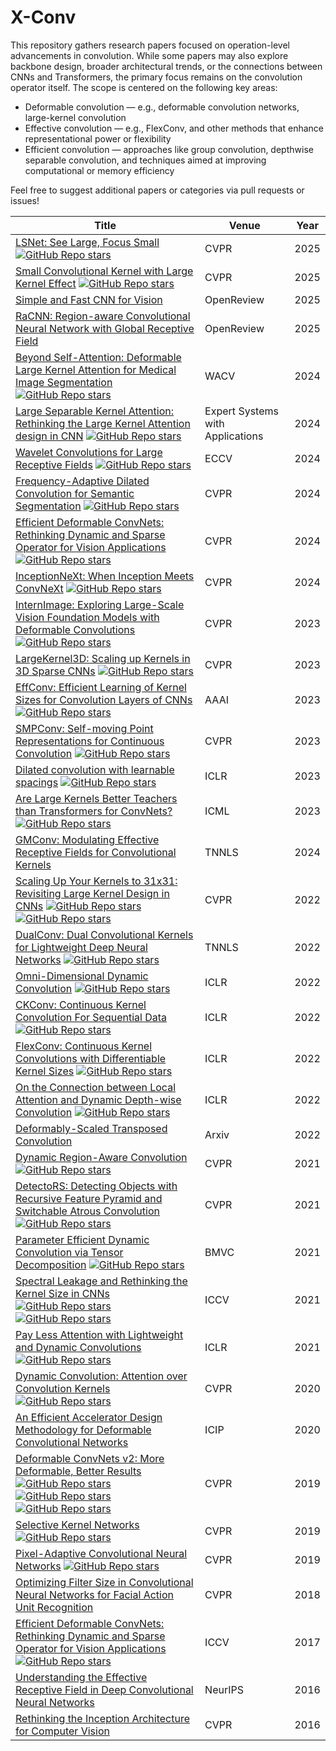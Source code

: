 # X-Conv

This repository gathers research papers focused on operation-level advancements in convolution. While some papers may also explore backbone design, broader architectural trends, or the connections between CNNs and Transformers, the primary focus remains on the convolution operator itself. The scope is centered on the following key areas:

- Deformable convolution — e.g., deformable convolution networks, large-kernel convolution
- Effective convolution — e.g., FlexConv, and other methods that enhance representational power or flexibility
- Efficient convolution — approaches like group convolution, depthwise separable convolution, and techniques aimed at improving computational or memory efficiency

Feel free to suggest additional papers or categories via pull requests or issues!

| Title                                                        | Venue      | Year |
| ------------------------------------------------------------ | ---------- | ---- |
| [LSNet: See Large, Focus Small](https://arxiv.org/abs/2503.23135) [![GitHub Repo stars](https://img.shields.io/github/stars/THU-MIG/lsnet)](https://github.com/THU-MIG/lsnet)| CVPR | 2025 |
| [Small Convolutional Kernel with Large Kernel Effect](https://arxiv.org/abs/2401.12736) [![GitHub Repo stars](https://img.shields.io/github/stars/lidc54/shift-wiseConv)](https://github.com/lidc54/shift-wiseConv)| CVPR | 2025 |
| [Simple and Fast CNN for Vision](https://openreview.net/forum?id=2GEiBzs2Do)| OpenReview | 2025 |
| [RaCNN: Region-aware Convolutional Neural Network with Global Receptive Field](https://openreview.net/forum?id=synCTX1JqO)| OpenReview | 2025 |
| [Beyond Self-Attention: Deformable Large Kernel Attention for Medical Image Segmentation](https://arxiv.org/abs/2309.00121) [![GitHub Repo stars](https://img.shields.io/github/stars/xmindflow/deformableLKA)](https://github.com/xmindflow/deformableLKA)| WACV | 2024 |
| [Large Separable Kernel Attention: Rethinking the Large Kernel Attention design in CNN](https://arxiv.org/abs/2309.01439) [![GitHub Repo stars](https://img.shields.io/github/stars/StevenLauHKHK/Large-Separable-Kernel-Attention)](https://github.com/StevenLauHKHK/Large-Separable-Kernel-Attention)| Expert Systems with Applications | 2024 |
| [Wavelet Convolutions for Large Receptive Fields](https://arxiv.org/abs/2407.05848) [![GitHub Repo stars](https://img.shields.io/github/stars/BGU-CS-VIL/WTConv)](https://github.com/BGU-CS-VIL/WTConv)| ECCV | 2024 |
| [Frequency-Adaptive Dilated Convolution for Semantic Segmentation](https://arxiv.org/abs/2403.05369) [![GitHub Repo stars](https://img.shields.io/github/stars/Linwei-Chen/FADC)](https://github.com/Linwei-Chen/FADC)| CVPR | 2024 |
| [Efficient Deformable ConvNets: Rethinking Dynamic and Sparse Operator for Vision Applications](https://arxiv.org/abs/2401.06197) [![GitHub Repo stars](https://img.shields.io/github/stars/OpenGVLab/DCNv4)](https://github.com/OpenGVLab/DCNv4)| CVPR | 2024 |
| [InceptionNeXt: When Inception Meets ConvNeXt](https://arxiv.org/abs/2303.16900) [![GitHub Repo stars](https://img.shields.io/github/stars/sail-sg/inceptionnext)](https://github.com/sail-sg/inceptionnext)| CVPR | 2024 |
| [InternImage: Exploring Large-Scale Vision Foundation Models with Deformable Convolutions](https://arxiv.org/abs/2211.05778) [![GitHub Repo stars](https://img.shields.io/github/stars/OpenGVLab/InternImage)](https://github.com/OpenGVLab/InternImage)| CVPR | 2023 |
| [LargeKernel3D: Scaling up Kernels in 3D Sparse CNNs](https://arxiv.org/abs/2206.10555) [![GitHub Repo stars](https://img.shields.io/github/stars/dvlab-research/LargeKernel3D)](https://github.com/dvlab-research/LargeKernel3D)| CVPR | 2023 |
| [EffConv: Efficient Learning of Kernel Sizes for Convolution Layers of CNNs](https://ojs.aaai.org/index.php/AAAI/article/view/25923) [![GitHub Repo stars](https://img.shields.io/github/stars/Alii-Ganjj/EffConv)](https://github.com/Alii-Ganjj/EffConv)| AAAI | 2023 |
| [SMPConv: Self-moving Point Representations for Continuous Convolution](https://arxiv.org/abs/2304.02330) [![GitHub Repo stars](https://img.shields.io/github/stars/sangnekim/SMPConv)](https://github.com/sangnekim/SMPConv)| CVPR | 2023 |
| [Dilated convolution with learnable spacings](https://arxiv.org/abs/2112.03740) [![GitHub Repo stars](https://img.shields.io/github/stars/K-H-Ismail/Dilated-Convolution-with-Learnable-Spacings-PyTorch)](https://github.com/K-H-Ismail/Dilated-Convolution-with-Learnable-Spacings-PyTorch)| ICLR | 2023 |
| [Are Large Kernels Better Teachers than Transformers for ConvNets?](https://arxiv.org/abs/2305.19412) [![GitHub Repo stars](https://img.shields.io/github/stars/VITA-Group/SLaK)](https://github.com/VITA-Group/SLaK)| ICML | 2023 |
| [GMConv: Modulating Effective Receptive Fields for Convolutional Kernels](https://arxiv.org/abs/2302.04544)| TNNLS | 2024 |
| [Scaling Up Your Kernels to 31x31: Revisiting Large Kernel Design in CNNs](https://arxiv.org/abs/2203.06717) [![GitHub Repo stars](https://img.shields.io/github/stars/MegEngine/RepLKNet)](https://github.com/MegEngine/RepLKNet) [![GitHub Repo stars](https://img.shields.io/github/stars/DingXiaoH/RepLKNet-pytorch)](https://github.com/DingXiaoH/RepLKNet-pytorch)| CVPR | 2022 |
| [DualConv: Dual Convolutional Kernels for Lightweight Deep Neural Networks](https://arxiv.org/abs/2202.07481) [![GitHub Repo stars](https://img.shields.io/github/stars/ChipsGuardian/DualConv)](https://github.com/ChipsGuardian/DualConv)| TNNLS | 2022 |
| [Omni-Dimensional Dynamic Convolution](https://arxiv.org/abs/2209.07947) [![GitHub Repo stars](https://img.shields.io/github/stars/OSVAI/ODConv)](https://github.com/OSVAI/ODConv)| ICLR | 2022 |
| [CKConv: Continuous Kernel Convolution For Sequential Data](https://arxiv.org/abs/2102.02611) [![GitHub Repo stars](https://img.shields.io/github/stars/dwromero/ckconv)](https://github.com/dwromero/ckconv)| ICLR | 2022 |
| [FlexConv: Continuous Kernel Convolutions with Differentiable Kernel Sizes](https://arxiv.org/abs/2110.08059) [![GitHub Repo stars](https://img.shields.io/github/stars/rjbruin/flexconv)](https://github.com/rjbruin/flexconv)| ICLR | 2022 |
| [On the Connection between Local Attention and Dynamic Depth-wise Convolution](https://arxiv.org/abs/2106.04263) [![GitHub Repo stars](https://img.shields.io/github/stars/Atten4Vis/DemystifyLocalViT)](https://github.com/Atten4Vis/DemystifyLocalViT)| ICLR | 2022 |
| [Deformably-Scaled Transposed Convolution](https://arxiv.org/abs/2210.09446)| Arxiv | 2022 |
| [Dynamic Region-Aware Convolution](https://arxiv.org/abs/2003.12243) [![GitHub Repo stars](https://img.shields.io/github/stars/shallowtoil/DRConv-PyTorch)](https://github.com/shallowtoil/DRConv-PyTorch)| CVPR | 2021 |
| [DetectoRS: Detecting Objects with Recursive Feature Pyramid and Switchable Atrous Convolution](https://arxiv.org/abs/2006.02334) [![GitHub Repo stars](https://img.shields.io/github/stars/joe-siyuan-qiao/DetectoRS)](https://github.com/joe-siyuan-qiao/DetectoRS)| CVPR | 2021 |
| [Parameter Efficient Dynamic Convolution via Tensor Decomposition](https://www.bmvc2021-virtualconference.com/conference/papers/paper_1631.html) [![GitHub Repo stars](https://img.shields.io/github/stars/zejiangh/PEDConv)](https://github.com/zejiangh/PEDConv)| BMVC | 2021 |
| [Spectral Leakage and Rethinking the Kernel Size in CNNs](https://arxiv.org/abs/2101.10143) [![GitHub Repo stars](https://img.shields.io/github/stars/EvgenyKashin/non-leaking-conv)](https://github.com/EvgenyKashin/non-leaking-conv) [![GitHub Repo stars](https://img.shields.io/github/stars/ntomen/Windowed-Convolutions-for-CNNs)](https://github.com/ntomen/Windowed-Convolutions-for-CNNs)| ICCV | 2021 |
| [Pay Less Attention with Lightweight and Dynamic Convolutions](https://arxiv.org/abs/1901.10430) [![GitHub Repo stars](https://img.shields.io/github/stars/rjbruin/flexconv)](https://github.com/rjbruin/flexconv)| ICLR | 2021 |
| [Dynamic Convolution: Attention over Convolution Kernels](https://arxiv.org/abs/1912.03458) [![GitHub Repo stars](https://img.shields.io/github/stars/kaijieshi7/Dynamic-convolution-Pytorch)](https://github.com/kaijieshi7/Dynamic-convolution-Pytorch)| CVPR | 2020 |
| [An Efficient Accelerator Design Methodology for Deformable Convolutional Networks](https://arxiv.org/abs/2006.05238)| ICIP | 2020 |
| [Deformable ConvNets v2: More Deformable, Better Results](https://arxiv.org/abs/1811.11168) [![GitHub Repo stars](https://img.shields.io/github/stars/CharlesShang/DCNv2)](https://github.com/CharlesShang/DCNv2) [![GitHub Repo stars](https://img.shields.io/github/stars/lucasjinreal/DCNv2_latest)](https://github.com/developer0hye/lucasjinreal/DCNv2_latest) [![GitHub Repo stars](https://img.shields.io/github/stars/developer0hye/PyTorch-Deformable-Convolution-v2)](https://github.com/developer0hye/PyTorch-Deformable-Convolution-v2)| CVPR | 2019 |
| [Selective Kernel Networks](https://arxiv.org/abs/1903.06586) [![GitHub Repo stars](https://img.shields.io/github/stars/implus/SKNet)](https://github.com/implus/SKNet)| CVPR | 2019 |
| [Pixel-Adaptive Convolutional Neural Networks](https://arxiv.org/abs/1904.05373) [![GitHub Repo stars](https://img.shields.io/github/stars/NVlabs/pacnet)](https://github.com/NVlabs/pacnet)| CVPR | 2019 |
| [Optimizing Filter Size in Convolutional Neural Networks for Facial Action Unit Recognition](https://arxiv.org/abs/1707.08630)| CVPR | 2018 |
| [Efficient Deformable ConvNets: Rethinking Dynamic and Sparse Operator for Vision Applications](https://arxiv.org/abs/2401.06197) [![GitHub Repo stars](https://img.shields.io/github/stars/msracver/Deformable-ConvNets)](https://github.com/msracver/Deformable-ConvNets)| ICCV | 2017 |
| [Understanding the Effective Receptive Field in Deep Convolutional Neural Networks](https://arxiv.org/abs/1701.04128)| NeurIPS | 2016 |
| [Rethinking the Inception Architecture for Computer Vision](https://arxiv.org/abs/1512.00567)| CVPR | 2016 |
